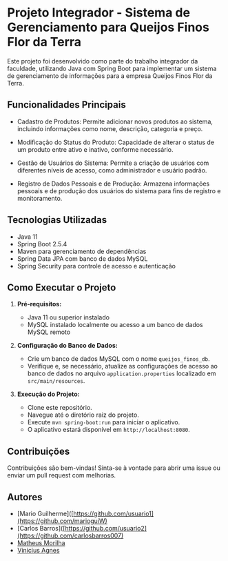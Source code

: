 # Projeto Integrador - Sistema de Gerenciamento para Queijos Finos Flor da Terra

Este projeto foi desenvolvido como parte do trabalho integrador da faculdade, utilizando Java com Spring Boot para implementar um sistema de gerenciamento de informações para a empresa Queijos Finos Flor da Terra.

## Funcionalidades Principais

- Cadastro de Produtos: Permite adicionar novos produtos ao sistema, incluindo informações como nome, descrição, categoria e preço.
  
- Modificação do Status do Produto: Capacidade de alterar o status de um produto entre ativo e inativo, conforme necessário.
  
- Gestão de Usuários do Sistema: Permite a criação de usuários com diferentes níveis de acesso, como administrador e usuário padrão.

- Registro de Dados Pessoais e de Produção: Armazena informações pessoais e de produção dos usuários do sistema para fins de registro e monitoramento.

## Tecnologias Utilizadas

- Java 11
- Spring Boot 2.5.4
- Maven para gerenciamento de dependências
- Spring Data JPA com banco de dados MySQL
- Spring Security para controle de acesso e autenticação

## Como Executar o Projeto

1. **Pré-requisitos:**
   - Java 11 ou superior instalado
   - MySQL instalado localmente ou acesso a um banco de dados MySQL remoto

2. **Configuração do Banco de Dados:**
   - Crie um banco de dados MySQL com o nome `queijos_finos_db`.
   - Verifique e, se necessário, atualize as configurações de acesso ao banco de dados no arquivo `application.properties` localizado em `src/main/resources`.

3. **Execução do Projeto:**
   - Clone este repositório.
   - Navegue até o diretório raiz do projeto.
   - Execute `mvn spring-boot:run` para iniciar o aplicativo.
   - O aplicativo estará disponível em `http://localhost:8080`.

## Contribuições

Contribuições são bem-vindas! Sinta-se à vontade para abrir uma issue ou enviar um pull request com melhorias.

## Autores

- [Mario Guilherme]([https://github.com/usuario1](https://github.com/marioguiW)
- [Carlos Barros]([https://github.com/usuario2](https://github.com/carlosbarros007)
- [Matheus Morilha](https://github.com/MatheusMorilha)
- [Vinicius Agnes](https://github.com/ViniciusAgnes)
